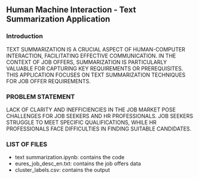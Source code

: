 ## Human Machine Interaction - Text Summarization Application


<h3>Introduction</h3>
<p>TEXT SUMMARIZATION IS A CRUCIAL ASPECT OF HUMAN-COMPUTER INTERACTION, FACILITATING EFFECTIVE COMMUNICATION. 
IN THE CONTEXT OF JOB OFFERS, SUMMARIZATION IS PARTICULARLY VALUABLE FOR CAPTURING KEY REQUIREMENTS OR PREREQUISITES. 
THIS APPLICATION FOCUSES ON TEXT SUMMARIZATION TECHNIQUES FOR JOB OFFER REQUIREMENTS.</p>

<h3>PROBLEM STATEMENT</h3>
<p>LACK OF CLARITY AND INEFFICIENCIES IN THE JOB MARKET POSE CHALLENGES FOR JOB SEEKERS AND HR PROFESSIONALS. 
  JOB SEEKERS STRUGGLE TO MEET SPECIFIC QUALIFICATIONS, WHILE HR PROFESSIONALS FACE DIFFICULTIES IN FINDING SUITABLE CANDIDATES.</p>

<h3>LIST OF FILES</h3>
<ul>
  <li>text summarization.ipynb: contains the code</li>
  <li>eures_job_desc_en.txt: contains the job offers data</li>
  <li>cluster_labels.csv: contains the output</li>
</ul>
